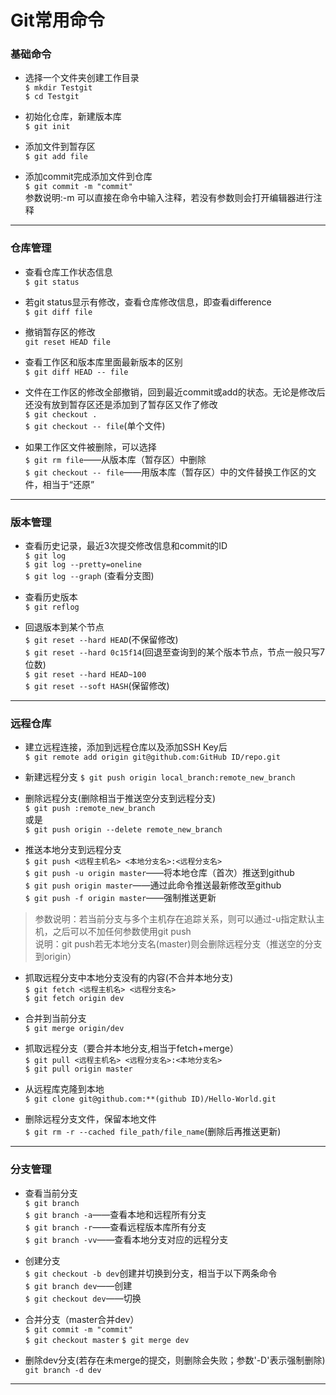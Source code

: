 Git常用命令
=============

### 基础命令

* 选择一个文件夹创建工作目录  
`$ mkdir Testgit`  
`$ cd Testgit`  

* 初始化仓库，新建版本库  
`$ git init`  

* 添加文件到暂存区  
`$ git add file`  

* 添加commit完成添加文件到仓库  
`$ git commit -m "commit"`  
 参数说明:-m 可以直接在命令中输入注释，若没有参数则会打开编辑器进行注释<br/>
 
 ---

### 仓库管理

* 查看仓库工作状态信息  
`$ git status`  

* 若git status显示有修改，查看仓库修改信息，即查看difference  
`$ git diff file`   

* 撤销暂存区的修改  
`git reset HEAD file` 

* 查看工作区和版本库里面最新版本的区别  
`$ git diff HEAD -- file`  

* 文件在工作区的修改全部撤销，回到最近commit或add的状态。无论是修改后还没有放到暂存区还是添加到了暂存区又作了修改  
`$ git checkout .`  
`$ git checkout -- file`(单个文件)   

* 如果工作区文件被删除，可以选择  
`$ git rm file`——从版本库（暂存区）中删除  
`$ git checkout -- file`——用版本库（暂存区）中的文件替换工作区的文件，相当于“还原”  

  
---

### 版本管理

* 查看历史记录，最近3次提交修改信息和commit的ID  
`$ git log`  
`$ git log --pretty=oneline`  
`$ git log --graph` (查看分支图)

* 查看历史版本  
`$ git reflog`  

* 回退版本到某个节点  
`$ git reset --hard HEAD`(不保留修改)   
`$ git reset --hard 0c15f14`(回退至查询到的某个版本节点，节点一般只写7位数)  
`$ git reset --hard HEAD~100`  
`$ git reset --soft HASH`(保留修改)   

---

### 远程仓库

* 建立远程连接，添加到远程仓库以及添加SSH Key后  
`$ git remote add origin git@github.com:GitHub ID/repo.git`  

* 新建远程分支
`$ git push origin local_branch:remote_new_branch`  

* 删除远程分支(删除相当于推送空分支到远程分支)  
`$ git push :remote_new_branch`  
或是  
`$ git push origin --delete remote_new_branch`  

* 推送本地分支到远程分支  
`$ git push <远程主机名> <本地分支名>:<远程分支名>`  
`$ git push -u origin master`——将本地仓库（首次）推送到github    
`$ git push origin master`——通过此命令推送最新修改至github    
`$ git push -f origin master`——强制推送更新
> 参数说明：若当前分支与多个主机存在追踪关系，则可以通过-u指定默认主机，之后可以不加任何参数使用git push<br/>
> 说明：git push若无本地分支名(master)则会删除远程分支（推送空的分支到origin）  

* 抓取远程分支中本地分支没有的内容(不合并本地分支)   
`$ git fetch <远程主机名> <远程分支名>`   
`$ git fetch origin dev`  

* 合并到当前分支  
`$ git merge origin/dev`

* 抓取远程分支（要合并本地分支,相当于fetch+merge）  
`$ git pull <远程主机名> <远程分支名>:<本地分支名>`  
`$ git pull origin master` 

* 从远程库克隆到本地    
`$ git clone git@github.com:**(github ID)/Hello-World.git`  

* 删除远程分支文件，保留本地文件  
`$ git rm -r --cached file_path/file_name`(删除后再推送更新)  

---

### 分支管理

* 查看当前分支  
`$ git branch`  
`$ git branch -a`——查看本地和远程所有分支  
`$ git branch -r`——查看远程版本库所有分支  
`$ git branch -vv`——查看本地分支对应的远程分支  

* 创建分支  
`$ git checkout -b dev`创建并切换到分支，相当于以下两条命令  
`$ git branch dev`——创建  
`$ git checkout dev`——切换  

* 合并分支（master合并dev）  
`$ git commit -m "commit"`  
`$ git checkout master`
`$ git merge dev`

* 删除dev分支(若存在未merge的提交，则删除会失败；参数'-D'表示强制删除)  
`git branch -d dev`  

---
